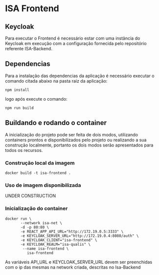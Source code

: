 # ISA Frontend

## Keycloak
Para executar o Frontend é necessário estar com uma instância do Keycloak em execução com a configuração fornecida pelo repositório referente ISA-Backend.

## Dependencias
Para a instalação das dependencias da aplicação é necessário executar o comando citada abaixo na pasta raiz da aplicação:
```
npm install
```
logo após execute o comando:
``` 
npm run build
```
## Buildando e rodando o container
A inicialização do projeto pode ser feita de dois modos, utilizando containers prontos e disponibilizados pelo projeto ou realizando a sua construção localmente, portanto os dois modos serão apresentados para todos os recursos.

### Construção local da imagem
```
docker build -t isa-frontend .
```

### Uso de imagem disponibilizada
UNDER CONSTRUCTION

### Inicialização do container
```
docker run \
       --network isa-net \
       -d -p 80:80 \
       -e REACT_APP_API_URL="http://172.19.0.5:3333" \
       -e KEYCLOAK_SERVER_URL="http://172.19.0.4:8080/auth" \
       -e KEYCLOAK_CLIENT="isa-frontend" \
       -e KEYCLOAK_REALM="isa-qualis" \
        --name isa-frontend \
          isa-frontend
```
As variáveis API_URL e KEYCLOAK_SERVER_URL devem ser preenchidas com o ip das mesmas na network criada, descritas no Isa-Backend
